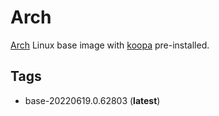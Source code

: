# Arch

[Arch][] Linux base image with [koopa][] pre-installed.

## Tags

- base-20220619.0.62803 (**latest**)

[arch]: https://www.archlinux.org/
[koopa]: https://koopa.acidgenomics.com/

